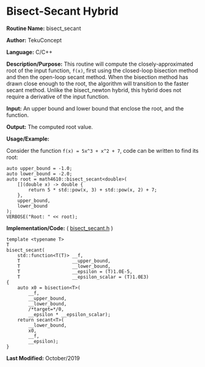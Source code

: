 # Bisect-Secant Hybrid

**Routine Name:** bisect_secant

**Author:** TekuConcept

**Language:** C/C++

**Description/Purpose:** This routine will compute the closely-approximated root of the input function, `f(x)`, first using the closed-loop bisection method and then the open-loop secant method. When the bisection method has drawn close enough to the root, the algorithm will transition to the faster secant method. Unlike the bisect_newton hybrid, this hybrid does not require a derivative of the input function.

**Input:** An upper bound and lower bound that enclose the root, and the function.

**Output:** The computed root value.

**Usage/Example:**

Consider the function `f(x) = 5x^3 + x^2 + 7`, code can be written to find its root:

    auto upper_bound = -1.0;
    auto lower_bound = -2.0;
    auto root = math4610::bisect_secant<double>(
        [](double x) -> double {
            return 5 * std::pow(x, 3) + std::pow(x, 2) + 7;
        },
        upper_bound,
        lower_bound
    );
    VERBOSE("Root: " << root);

**Implementation/Code:** ( [bisect_secant.h](https://github.com/TekuConcept/math4610/blob/master/modules/include/bisect_secant.h) )

    template <typename T>
    T
    bisect_secant(
        std::function<T(T)> __f,
        T                   __upper_bound,
        T                   __lower_bound,
        T                   __epsilon = (T)1.0E-5,
        T                   __epsilon_scalar = (T)1.0E3)
    {
        auto x0 = bisection<T>(
            __f,
            __upper_bound,
            __lower_bound,
            /*target=*/0,
            __epsilon * __epsilon_scalar);
        return secant<T>(
            __lower_bound,
            x0,
            __f,
            __epsilon);
    }

**Last Modified:** October/2019
